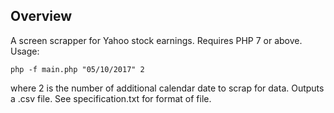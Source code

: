 ## Overview

A screen scrapper for Yahoo stock earnings. Requires PHP 7 or above. Usage:

    php -f main.php "05/10/2017" 2

where 2 is the number of additional calendar date to scrap for data. Outputs 
a .csv file. See specification.txt for format of file.
